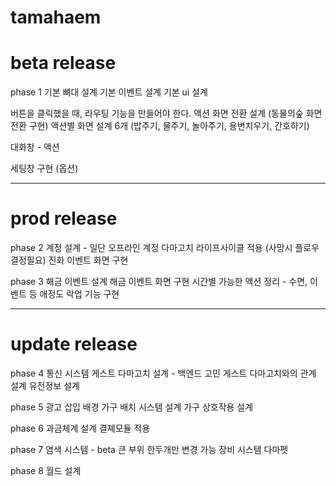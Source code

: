 # tamahaem

# beta release

phase 1
기본 뼈대 설계
기본 이벤트 설계
기본 ui 설계

버튼을 클릭했을 때, 라우팅 기능을 만들어야 한다.
액션 화면 전환 설계 (동물의숲 화면전환 구현)
액션별 화면 설계 6개 (밥주기, 물주기, 놀아주기, 용변치우기, 간호하기)

대화창 - 액션

세팅창 구현 (옵션)

---

# prod release

phase 2
계정 설계 - 일단 오프라인 계정
다마고치 라이프사이클 적용 (사망시 플로우 결정필요)
진화 이벤트 화면 구현


phase 3
해금 이벤트 설계
해금 이벤트 화면 구현
시간별 가능한 액션 정리 - 수면, 이벤트 등
애정도 락업 기능 구현

---

# update release

phase 4
통신 시스템
게스트 다마고치 설계 - 백엔드 고민
게스트 다마고치와의 관계 설계
유전정보 설계


phase 5
광고 삽입
배경 가구 배치 시스템 설계
가구 상호작용 설계


phase 6
과금체계 설계
결졔모듈 적용


phase 7
염색 시스템 - beta 큰 부위 한두개만 변경 가능
장비 시스템
다마펫


phase 8
월드 설계